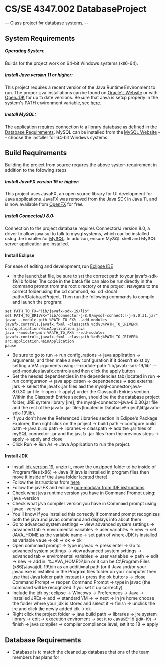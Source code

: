 # CS/SE 4347.002 DatabaseProject
-- Class project for database systems. --
	
## System Requirements
##### Operating System:
Builds for the project work on 64-bit Windows systems (x86-64).

##### Install Java version 11 or higher:
This project requires a recent version of the Java Runtime Environment to run. The proper java installations can be found on [Oracle's Website](https://www.oracle.com/java/technologies/downloads) or with [OpenJDK](https://openjdk.org/) for up to date versions. Be sure that Java is setup properly in the system's PATH environment variable, see [here](https://www.java.com/en/download/help/path.html).

##### Install MySQL:
The application requires connection to a library database as defined in the [Database Requirements](#Database-Requirements). MySQL can be installed from the [MySQL Website](https://dev.mysql.com/downloads/installer/) -- choose the installer for 64-bit Windows systems.

## Build Requirements
Building the project from source requires the above system requirement in addition to the following steps

##### Install JavaFX version 19 or higher:
This project uses JavaFX, an open source library for UI development for Java applications. JavaFX was removed from the Java SDK in Java 11, and is now available from [OpenFX](https://gluonhq.com/products/javafx/) for free.

##### Install Connector/J 8.0:
Connection to the project database requires Connector/J version 8.0, a driver to allow java sql to talk to mysql systems, which can be installed using the installer for [MySQL](#Install-MySQL). In addition, ensure MySQL shell and MySQL server application are installed.

#### Install Eclipse
For ease of editing and development, run [Eclipse IDE](https://www.eclipse.org/downloads/) 
- In the launch.bat file, be sure to set the correct path to your javafx-sdk-19/lib folder. The code in the batch file can also be run directly in the command prompt from the root directory of the project. Navigate to the correct folder using the cd command, ex: cd \<local path\>/DatabaseProject. Then run the following commands to compile and launch the program:
```
set PATH_TO_FX="lib/javafx-sdk-19/lib"
set PATH_TO_DRIVER="lib/connector-j-8.0/mysql-connector-j-8.0.31.jar"
javac --module-path %PATH_TO_FX% --add-modules javafx.controls,javafx.fxml -classpath %cd%;%PATH_TO_DRIVER% src/application/MainApplication.java
java --module-path %PATH_TO_FX% --add-modules javafx.controls,javafx.fxml -classpath %cd%;%PATH_TO_DRIVER% src.application.MainApplication
pause
```
- Be sure to go to run -> run configurations -> java application -> arguments, and then make a new configuration if it doesn't exist by setting a VM arguments using: --module-path "lib/javafx-sdk-19/lib" --add-modules javafx.controls and then click the apply button
- Set the needed dependencies in the dependencies tab (located in run -> run configuration -> java application -> dependencies -> add external jars -> select the javafx .jar files and the mysql-connector-java-8.0.30.jar file -> open -> apply) under the Classpath Entries section. Within the Classpath Entries section, should be the the database project folder, JRE system library [ire], the mysql-connector-java-8.0.30.jar file and the rest of the javafx .jar files (located in DatabaseProject\lib\javafx-sdk-19\lib). 
- If you don't have the Referenced Libraries section in Eclipse's Package Explorer, then right click on the project -> build path -> configure build path -> java build path -> libraries -> classpath -> add the .jar files of mySQL connector .jar and the javafx .jar files from the previous steps -> apply -> apply and close
- Click Run -> Run As -> Java Application to run the project.

#### Install JDK
- install [jdk version 19](https://jdk.java.net/19/), unzip it, move the unzipped folder to be inside of Program files (x86) -> Java (if java is installed in program files then move it inside of the Java folder located there)
- Follow the instructions from [here](https://openjfx.io/openjfx-docs/) 
- Follow the javaFX and eclipse [non-modular from IDE instructions](https://openjfx.io/openjfx-docs/#IDE-Eclipse)
- Check what java runtime version you have in Command Promot using: java -version
- Check what java compiler version you have in Command prompt using: javac -version
- You'll know if you installed this correctly if command prompt recognizes both the java and javac command and displays info about them
- Go to advanced system settings -> view advanced system settings -> advanced tab -> enviromental variables -> user variables -> new -> set JAVA_HOME as the variable name -> set path of where JDK is installed as variable value -> ok -> ok -> ok
- Open command prompt -> type in javac -> press enter -> Go to advanced system settings -> view advanced system settings -> advanced tab -> enviromental variables -> user variables -> path -> edit -> new -> add in: %JAVA_HOME%\bin or it can be C:\Program Files (x86)\Java\jdk-19\bin as an additional path (or if Java and/or your javac.exe is installed in the Program files folder on your computer then use that Java folder path instead)-> press the ok buttons -> close Command Prompt -> reopen Command Prompt -> type in javac (the command will be recognized if you set it up correctly)
- Include the jdk by: eclipse -> Windows -> Preferences -> Java -> Installed JREs -> add -> standard VM -> -> next -> in jre home choose the folder where your jdk is stored and select it -> finish -> unclick the jre and click the newly added jdk -> ok
- Right click the project folder -> java build path -> libraries -> jre system library -> edit -> execution enviroment -> set it to JavaSE-18 (jdk-19) -> finish -> java compiler -> compiler compliance level, set it to 18 -> apply

## Database Requirements
- Database is to match the cleaned up database that one of the team members has plans for
